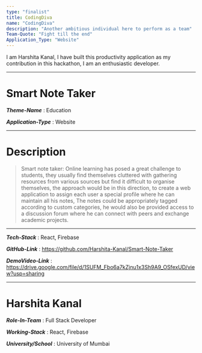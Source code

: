 ```yaml
---
type: "finalist"                   
title: CodingDiva
name: "CodingDiva"
description: "Another ambitious individual here to perform as a team"
Team-Quote: "Fight till the end"
Application_Type: "Website"
---
```


I am Harshita Kanal, I have built this productivity application as my contribution in this hackathon, I am an enthusiastic developer.


---

# Smart Note Taker

_**Theme-Name**_ : Education

_**Application-Type**_ :  Website 

---

# Description

>  Smart note taker: Online learning has posed a great challenge to students, they usually find themselves cluttered with gathering resources from various sources but find it difficult to organise themselves, the approach would be in this direction, to create a web application to assign each user a special profile where he can maintain all his notes, The notes could be appropriately tagged according to custom categories, he would also be provided access to a discussion forum where he can connect with peers and exchange academic projects.


---

_**Tech-Stack**_  :   React, Firebase

_**GitHub-Link**_ :   https://github.com/Harshita-Kanal/Smart-Note-Taker

_**DemoVideo-Link**_ :   https://drive.google.com/file/d/1SUFM_Fbo6a7kZjnu1x3Sh9A9_OSfexUD/view?usp=sharing


---


# Harshita Kanal

_**Role-In-Team**_  : Full Stack Developer

_**Working-Stack**_ : React, Firebase

_**University/School**_ : University of Mumbai
